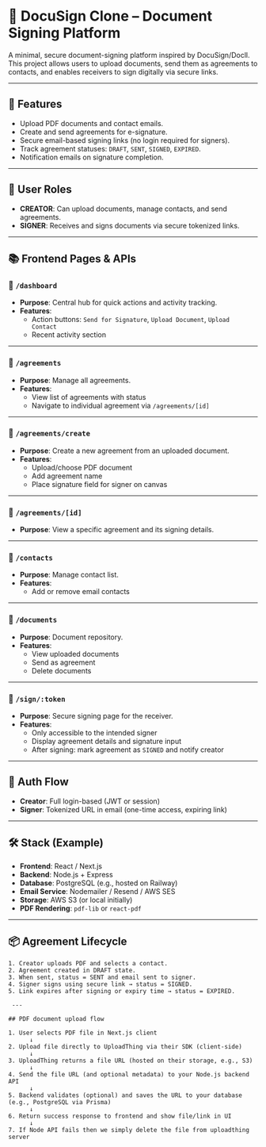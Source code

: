 # 📄 DocuSign Clone – Document Signing Platform

A minimal, secure document-signing platform inspired by DocuSign/Docll. This project allows users to upload documents, send them as agreements to contacts, and enables receivers to sign digitally via secure links.

---

## 🚀 Features

- Upload PDF documents and contact emails.
- Create and send agreements for e-signature.
- Secure email-based signing links (no login required for signers).
- Track agreement statuses: `DRAFT`, `SENT`, `SIGNED`, `EXPIRED`.
- Notification emails on signature completion.

---

## 🧩 User Roles

- **CREATOR**: Can upload documents, manage contacts, and send agreements.
- **SIGNER**: Receives and signs documents via secure tokenized links.

---

## 📚 Frontend Pages & APIs

### 🔸 `/dashboard`
- **Purpose**: Central hub for quick actions and activity tracking.
- **Features**:
  - Action buttons: `Send for Signature`, `Upload Document`, `Upload Contact`
  - Recent activity section

---

### 🔸 `/agreements`
- **Purpose**: Manage all agreements.
- **Features**:
  - View list of agreements with status
  - Navigate to individual agreement via `/agreements/[id]`

---

### 🔸 `/agreements/create`
- **Purpose**: Create a new agreement from an uploaded document.
- **Features**:
  - Upload/choose PDF document
  - Add agreement name
  - Place signature field for signer on canvas

---

### 🔸 `/agreements/[id]`
- **Purpose**: View a specific agreement and its signing details.

---

### 🔸 `/contacts`
- **Purpose**: Manage contact list.
- **Features**:
  - Add or remove email contacts

---

### 🔸 `/documents`
- **Purpose**: Document repository.
- **Features**:
  - View uploaded documents
  - Send as agreement
  - Delete documents

---

### 🔸 `/sign/:token`
- **Purpose**: Secure signing page for the receiver.
- **Features**:
  - Only accessible to the intended signer
  - Display agreement details and signature input
  - After signing: mark agreement as `SIGNED` and notify creator

---

## 🔐 Auth Flow

- **Creator**: Full login-based (JWT or session)
- **Signer**: Tokenized URL in email (one-time access, expiring link)

---

## 🛠️ Stack (Example)

- **Frontend**: React / Next.js
- **Backend**: Node.js + Express
- **Database**: PostgreSQL (e.g., hosted on Railway)
- **Email Service**: Nodemailer / Resend / AWS SES
- **Storage**: AWS S3 (or local initially)
- **PDF Rendering**: `pdf-lib` or `react-pdf`

---

## 📦 Agreement Lifecycle

```text
1. Creator uploads PDF and selects a contact.
2. Agreement created in DRAFT state.
3. When sent, status = SENT and email sent to signer.
4. Signer signs using secure link → status = SIGNED.
5. Link expires after signing or expiry time → status = EXPIRED.

 ---

## PDF document upload flow

1. User selects PDF file in Next.js client
      ↓
2. Upload file directly to UploadThing via their SDK (client-side)
      ↓
3. UploadThing returns a file URL (hosted on their storage, e.g., S3)
      ↓
4. Send the file URL (and optional metadata) to your Node.js backend API
      ↓
5. Backend validates (optional) and saves the URL to your database (e.g., PostgreSQL via Prisma)
      ↓
6. Return success response to frontend and show file/link in UI
      ↓
7. If Node API fails then we simply delete the file from uploadthing server
